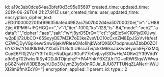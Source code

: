 id: a19c3ab0dce64aa3bfef0d3c95e95697
created_time: 
updated_time: 2019-06-26T04:21:27.911Z
user_created_time: 
user_updated_time: 
encryption_cipher_text: JED0100002201bf996356afed4982ac7b07b02d4ea50700020e{"iv":"UH88ZjiejA1PM6f+IFQHGQ==","v":1,"iter":1000,"ks":128,"ts":64,"mode":"ocb2","adata":"","cipher":"aes","salt":"wYj8yrD5DrQ=","ct":"gkElc5vK1OPjyDXUwyiw2pEIj72UbCO+65SoyyDE7MZK7oE3keZveVLO10cCxnZM8EpJSxVvHr/esfCZWCjDyVGpKewrSnwGjekWRIeeOMo1ihjbWofQX6lX7bdpmuxAZbbD0ZO16Yk2IwtYNUKIk1MvYXbd5TtLRdtLU8scaTvi/ckkM6kxJuXwoHyum9FjZi3M0jCuyE6Ff0j2Vz7Y3lTdXL+NuDgaU9OuP77e0vjLvylSlOwHe/4OKw2Y39VddYa9oSg702twksRISy4DDJkTOjnphzF+PA4YnkYBXZjUriTG+eRWfSIqyWWwapG8ZNyNVI3DE8oy/rUDo3OJym23y6x0nRDJaLRJU87TTUNqZLANerHW/UXI2im9fmXEcY8="}
encryption_applied: 1
parent_id: 
type_: 2